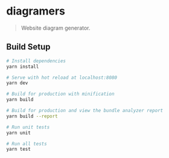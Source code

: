 # diagramers

> Website diagram generator.

## Build Setup

``` bash
# Install dependencies
yarn install

# Serve with hot reload at localhost:8080
yarn dev

# Build for production with minification
yarn build

# Build for production and view the bundle analyzer report
yarn build --report

# Run unit tests
yarn unit

# Run all tests
yarn test
```

